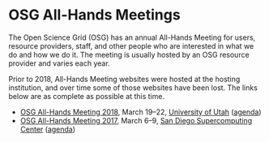 # OSG All-Hands Meetings

The Open Science Grid (OSG) has an annual All-Hands Meeting for users, resource providers, staff, and other people who
are interested in what we do and how we do it.  The meeting is usually hosted by an OSG resource provider and varies
each year.

Prior to 2018, All-Hands Meeting websites were hosted at the hosting institution, and over time some of those websites
have been lost.  The links below are as complete as possible at this time.

* [OSG All-Hands Meeting 2018](/2018/index.md), March 19&ndash;22, [University of Utah](https://www.utah.edu/)
  ([agenda](https://indico.fnal.gov/event/15344/))
* [OSG All-Hands Meeting 2017](https://www.eiseverywhere.com/ehome/221621), March 6&ndash;9,
  [San Diego Supercomputing Center](http://www.sdsc.edu/)
  ([agenda](https://indico.fnal.gov/event/12973/))

